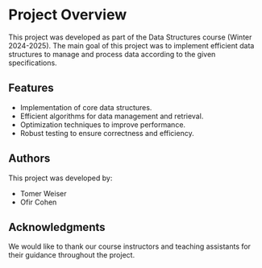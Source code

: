 # Project Overview
This project was developed as part of the Data Structures course (Winter 2024-2025). The main goal of this project was to implement efficient data structures to manage and process data according to the given specifications.

## Features
- Implementation of core data structures.
- Efficient algorithms for data management and retrieval.
- Optimization techniques to improve performance.
- Robust testing to ensure correctness and efficiency.

## Authors
This project was developed by:
- Tomer Weiser
- Ofir Cohen

## Acknowledgments
We would like to thank our course instructors and teaching assistants for their guidance throughout the project.

